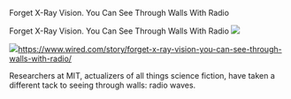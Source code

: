 Forget X-Ray Vision. You Can See Through Walls With Radio

Forget X-Ray Vision. You Can See Through Walls With Radio
![](../_resources/5fa87565538c89278db96f7f322959a6.png)

![](../_resources/51431e0832f04a10c410c57c855a998d.png)https://www.wired.com/story/forget-x-ray-vision-you-can-see-through-walls-with-radio/

Researchers at MIT, actualizers of all things science fiction, have taken a different tack to seeing through walls: radio waves.